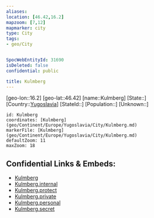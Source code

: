 ```yaml
---
aliases: 
location: [46.42,16.2]
mapzoom: [7,12] 
mapmarker: city 
type: City
tags:
- geo/City


SpocWebEntityId: 31690
isDeleted: false
confidential: public

title: Kulmberg
---
```

[geo-lon::16.2]
[geo-lat::46.42]
[name::Kulmberg]
[State::]
[Country::[Yugoslavia](geo/Continent/Europe/Yugoslavia.md)]
[StateId::]
[Population::]
[Unknown::]


```leaflet
id: Kulmberg
coordinates: [Kulmberg](geo/Continent/Europe/Yugoslavia/City/Kulmberg.md)
markerFile: [Kulmberg](geo/Continent/Europe/Yugoslavia/City/Kulmberg.md)
defaultZoom: 11 
maxZoom: 18
```


## Confidential Links & Embeds: 
- [Kulmberg](../../../../../../_public/geo/Continent/Europe/Yugoslavia/City/Kulmberg.md) 
- [Kulmberg.internal](../../../../../../_internal/geo/Continent/Europe/Yugoslavia/City/Kulmberg.internal.md) 
- [Kulmberg.protect](../../../../../../_protect/geo/Continent/Europe/Yugoslavia/City/Kulmberg.protect.md) 
- [Kulmberg.private](../../../../../../_private/geo/Continent/Europe/Yugoslavia/City/Kulmberg.private.md) 
- [Kulmberg.personal](../../../../../../_personal/geo/Continent/Europe/Yugoslavia/City/Kulmberg.personal.md) 
- [Kulmberg.secret](../../../../../../_secret/geo/Continent/Europe/Yugoslavia/City/Kulmberg.secret.md) 
